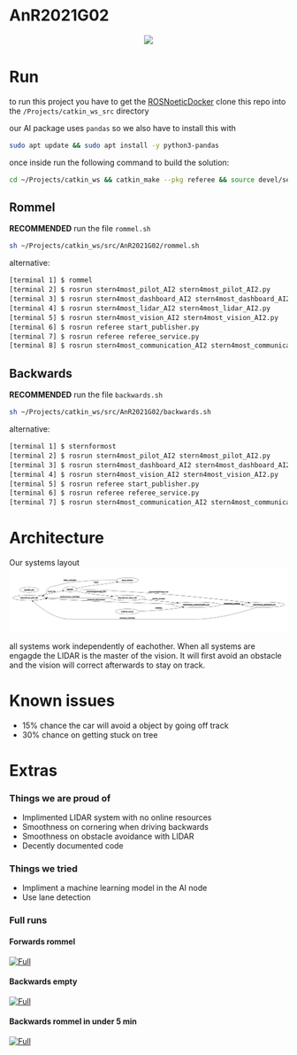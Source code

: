 # AnR2021G02

<p align="center">
  <img width="500px" src="https://spectrum.ieee.org/image/MjI0MDU1NA.jpeg">
</p>

# Run

to run this project you have to get the [ROSNoeticDocker](https://github.com/PXLAIRobotics/ROSNoeticDocker.git)
clone this repo into the `/Projects/catkin_ws_src` directory

our AI package uses `pandas` so we also have to install this with

```bash
sudo apt update && sudo apt install -y python3-pandas
```

once inside run the following command to build the solution:

```bash
cd ~/Projects/catkin_ws && catkin_make --pkg referee && source devel/setup.bash
```

## Rommel

**RECOMMENDED** run the file `rommel.sh`

```bash
sh ~/Projects/catkin_ws/src/AnR2021G02/rommel.sh
```

alternative:

```bash
[terminal 1] $ rommel
[terminal 2] $ rosrun stern4most_pilot_AI2 stern4most_pilot_AI2.py
[terminal 3] $ rosrun stern4most_dashboard_AI2 stern4most_dashboard_AI2.py
[terminal 4] $ rosrun stern4most_lidar_AI2 stern4most_lidar_AI2.py
[terminal 5] $ rosrun stern4most_vision_AI2 stern4most_vision_AI2.py
[terminal 6] $ rosrun referee start_publisher.py
[terminal 7] $ rosrun referee referee_service.py
[terminal 8] $ rosrun stern4most_communication_AI2 stern4most_communication_AI2.py
```

## Backwards

**RECOMMENDED** run the file `backwards.sh`

```bash
sh ~/Projects/catkin_ws/src/AnR2021G02/backwards.sh
```

alternative:

```bash
[terminal 1] $ sternformost
[terminal 2] $ rosrun stern4most_pilot_AI2 stern4most_pilot_AI2.py
[terminal 3] $ rosrun stern4most_dashboard_AI2 stern4most_dashboard_AI2.py
[terminal 4] $ rosrun stern4most_vision_AI2 stern4most_vision_AI2.py
[terminal 5] $ rosrun referee start_publisher.py
[terminal 6] $ rosrun referee referee_service.py
[terminal 7] $ rosrun stern4most_communication_AI2 stern4most_communication_AI2.py
```

# Architecture

Our systems layout ![Layout](img/Architecture.png)

all systems work independently of eachother. When all systems are engagde the LIDAR is the master of the vision.
It will first avoid an obstacle and the vision will correct afterwards to stay on track.

# Known issues

- 15% chance the car will avoid a object by going off track
- 30% chance on getting stuck on tree

# Extras

### Things we are proud of

- Implimented LIDAR system with no online resources
- Smoothness on cornering when driving backwards
- Smoothness on obstacle avoidance with LIDAR
- Decently documented code

### Things we tried

- Impliment a machine learning model in the AI node
- Use lane detection

### Full runs

#### Forwards rommel

<a href="https://youtu.be/CVHOaJUBfbA
" target="_blank"><img src="https://www.iconpacks.net/icons/2/free-youtube-logo-icon-2431-thumb.png"
alt="Full" width="150"/></a>

#### Backwards empty

<a href="https://youtu.be/0KUafmbeS6w
" target="_blank"><img src="https://www.iconpacks.net/icons/2/free-youtube-logo-icon-2431-thumb.png"
alt="Full" width="150"/></a>

#### Backwards rommel in under 5 min

<a href="https://youtu.be/dQw4w9WgXcQ
" target="_blank"><img src="https://www.iconpacks.net/icons/2/free-youtube-logo-icon-2431-thumb.png"
alt="Full" width="150"/></a>
